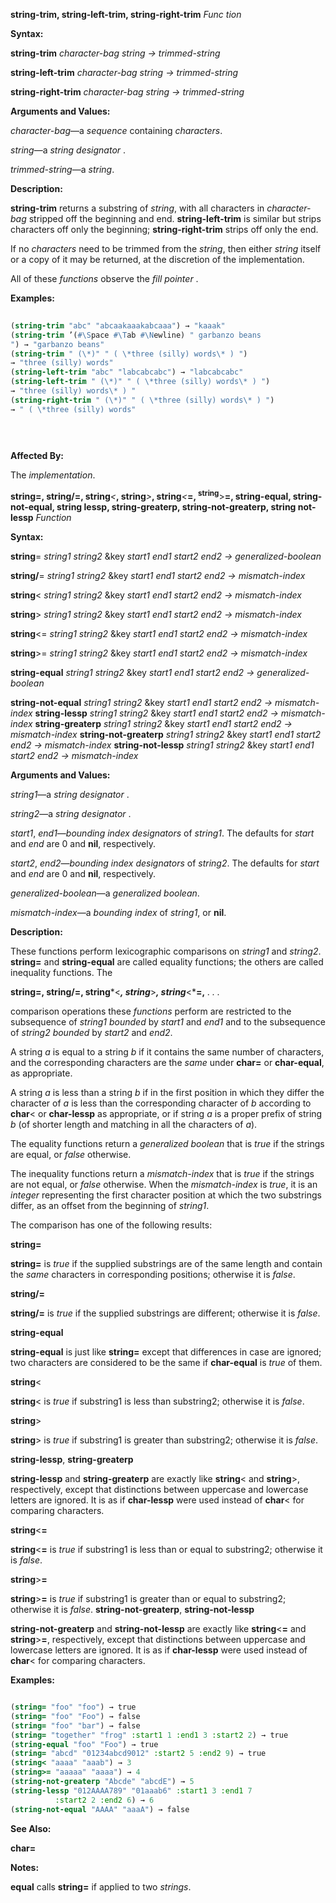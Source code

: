 **string-trim, string-left-trim, string-right-trim** *Func tion* 



**Syntax:** 



**string-trim** *character-bag string → trimmed-string* 



**string-left-trim** *character-bag string → trimmed-string* 



**string-right-trim** *character-bag string → trimmed-string* 



**Arguments and Values:** 



*character-bag*—a *sequence* containing *characters*. 



*string*—a *string designator* . 



*trimmed-string*—a *string*. 



**Description:** 



**string-trim** returns a substring of *string*, with all characters in *character-bag* stripped off the beginning and end. **string-left-trim** is similar but strips characters off only the beginning; **string-right-trim** strips off only the end. 



If no *characters* need to be trimmed from the *string*, then either *string* itself or a copy of it may be returned, at the discretion of the implementation. 



All of these *functions* observe the *fill pointer* . 



**Examples:**
```lisp
 
(string-trim "abc" "abcaakaaakabcaaa") → "kaaak" 
(string-trim ’(#\Space #\Tab #\Newline) " garbanzo beans 
") → "garbanzo beans" 
(string-trim " (\*)" " ( \*three (silly) words\* ) ") 
→ "three (silly) words" 
(string-left-trim "abc" "labcabcabc") → "labcabcabc" 
(string-left-trim " (\*)" " ( \*three (silly) words\* ) ") 
→ "three (silly) words\* ) " 
(string-right-trim " (\*)" " ( \*three (silly) words\* ) ") 
→ " ( \*three (silly) words" 

 
 

```
**Affected By:** 



The *implementation*. 



<b>string=, string/=, string</b><i>&lt;</i><b>, string</b><i>&gt;</i><b>, string</b><i>&lt;</i><b>=, <sup>string</sup></b>&gt;<b>=, string-equal, string-not-equal, string lessp, string-greaterp, string-not-greaterp, string not-lessp</b> <i>Function</i> 



**Syntax:** 



**string**= *string1 string2* &amp;key *start1 end1 start2 end2 → generalized-boolean* 



**string/**= *string1 string2* &amp;key *start1 end1 start2 end2 → mismatch-index* 



**string**&lt; *string1 string2* &amp;key *start1 end1 start2 end2 → mismatch-index* 



**string**&gt; *string1 string2* &amp;key *start1 end1 start2 end2 → mismatch-index* 



**string**&lt;= *string1 string2* &amp;key *start1 end1 start2 end2 → mismatch-index* 



**string**&gt;= *string1 string2* &amp;key *start1 end1 start2 end2 → mismatch-index* 



**string-equal** *string1 string2* &amp;key *start1 end1 start2 end2 → generalized-boolean* 



**string-not-equal** *string1 string2* &amp;key *start1 end1 start2 end2 → mismatch-index* **string-lessp** *string1 string2* &amp;key *start1 end1 start2 end2 → mismatch-index* **string-greaterp** *string1 string2* &amp;key *start1 end1 start2 end2 → mismatch-index* **string-not-greaterp** *string1 string2* &amp;key *start1 end1 start2 end2 → mismatch-index* **string-not-lessp** *string1 string2* &amp;key *start1 end1 start2 end2 → mismatch-index* 



**Arguments and Values:** 



*string1*—a *string designator* . 



*string2*—a *string designator* . 



*start1*, *end1*—*bounding index designators* of *string1*. The defaults for *start* and *end* are 0 and **nil**, respectively. 



*start2*, *end2*—*bounding index designators* of *string2*. The defaults for *start* and *end* are 0 and **nil**, respectively. 



*generalized-boolean*—a *generalized boolean*. 



*mismatch-index*—a *bounding index* of *string1*, or **nil**. 



**Description:** 



These functions perform lexicographic comparisons on *string1* and *string2*. **string=** and **string-equal** are called equality functions; the others are called inequality functions. The 







 



 



**string=, string/=, string***&lt;***, string***&gt;***, string***&lt;***=,** *. . .* 



comparison operations these *functions* perform are restricted to the subsequence of *string1 bounded* by *start1* and *end1* and to the subsequence of *string2 bounded* by *start2* and *end2*. 



A string *a* is equal to a string *b* if it contains the same number of characters, and the corresponding characters are the *same* under **char=** or **char-equal**, as appropriate. 



A string *a* is less than a string *b* if in the first position in which they differ the character of *a* is less than the corresponding character of *b* according to **char**&lt; or **char-lessp** as appropriate, or if string *a* is a proper prefix of string *b* (of shorter length and matching in all the characters of *a*). 



The equality functions return a *generalized boolean* that is *true* if the strings are equal, or *false* otherwise. 



The inequality functions return a *mismatch-index* that is *true* if the strings are not equal, or *false* otherwise. When the *mismatch-index* is *true*, it is an *integer* representing the first character position at which the two substrings differ, as an offset from the beginning of *string1*. 



The comparison has one of the following results: 



**string=** 



**string=** is *true* if the supplied substrings are of the same length and contain the *same* characters in corresponding positions; otherwise it is *false*. 



**string/=** 



**string/=** is *true* if the supplied substrings are different; otherwise it is *false*. 



**string-equal** 



**string-equal** is just like **string=** except that differences in case are ignored; two characters are considered to be the same if **char-equal** is *true* of them. 



**string**&lt; 



**string**&lt; is *true* if substring1 is less than substring2; otherwise it is *false*. 



**string**&gt; 



**string**&gt; is *true* if substring1 is greater than substring2; otherwise it is *false*. 



**string-lessp**, **string-greaterp** 



**string-lessp** and **string-greaterp** are exactly like **string**&lt; and **string**&gt;, respectively, except that distinctions between uppercase and lowercase letters are ignored. It is as if **char-lessp** were used instead of **char**&lt; for comparing characters. 



**string**&lt;**=** 



**string**&lt;**=** is *true* if substring1 is less than or equal to substring2; otherwise it is *false*. 



 



 



**string**&gt;**=** 



**string**&gt;**=** is *true* if substring1 is greater than or equal to substring2; otherwise it is *false*. **string-not-greaterp**, **string-not-lessp** 



**string-not-greaterp** and **string-not-lessp** are exactly like **string**&lt;**=** and **string**&gt;**=**, respectively, except that distinctions between uppercase and lowercase letters are ignored. It is as if **char-lessp** were used instead of **char**&lt; for comparing characters. 



**Examples:**
```lisp

(string= "foo" "foo") → true 
(string= "foo" "Foo") → false 
(string= "foo" "bar") → false 
(string= "together" "frog" :start1 1 :end1 3 :start2 2) → true 
(string-equal "foo" "Foo") → true 
(string= "abcd" "01234abcd9012" :start2 5 :end2 9) → true 
(string< "aaaa" "aaab") → 3 
(string>= "aaaaa" "aaaa") → 4 
(string-not-greaterp "Abcde" "abcdE") → 5 
(string-lessp "012AAAA789" "01aaab6" :start1 3 :end1 7 
	      :start2 2 :end2 6) → 6 
(string-not-equal "AAAA" "aaaA") → false 

```
**See Also:** 



**char=** 



**Notes:** 



**equal** calls **string=** if applied to two *strings*. 



